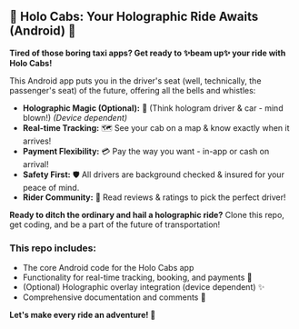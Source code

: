## 🚀 Holo Cabs: Your Holographic Ride Awaits (Android) 🌟

**Tired of those boring taxi apps? Get ready to ✨beam up✨ your ride with Holo Cabs!**

This Android app puts you in the driver's seat (well, technically, the passenger's seat) of the future, offering all the bells and whistles:

- **Holographic Magic (Optional):** 🌌 (Think hologram driver & car - mind blown!) *(Device dependent)*
- **Real-time Tracking:** 🗺️ See your cab on a map & know exactly when it arrives!
- **Payment Flexibility:** 💳 Pay the way you want - in-app or cash on arrival!
- **Safety First:** 🛡️ All drivers are background checked & insured for your peace of mind.
- **Rider Community:** 🌟 Read reviews & ratings to pick the perfect driver!

**Ready to ditch the ordinary and hail a holographic ride?** Clone this repo, get coding, and be a part of the future of transportation!

### This repo includes:

- The core Android code for the Holo Cabs app
- Functionality for real-time tracking, booking, and payments 📱
- (Optional) Holographic overlay integration (device dependent) ✨
- Comprehensive documentation and comments 📝

**Let's make every ride an adventure! 🚀**

